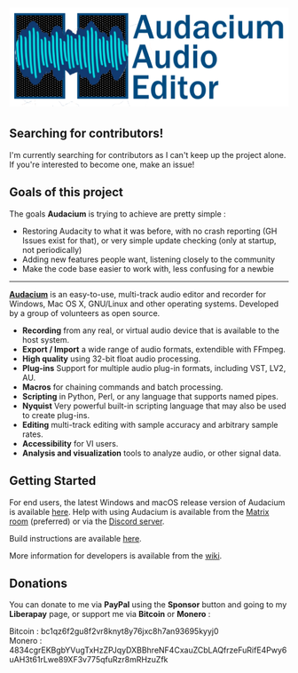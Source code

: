 [![Audacium](.github/audacium_logo.png)](https://audacium.seb1g.live) 
=========================

## Searching for contributors!
I'm currently searching for contributors as I can't keep up the project alone. If you're interested to become one, make an issue!

## Goals of this project
The goals **Audacium** is trying to achieve are pretty simple :
- Restoring Audacity to what it was before, with no crash reporting (GH Issues exist for that), or very simple update checking (only at startup, not periodically)
- Adding new features people want, listening closely to the community
- Make the code base easier to work with, less confusing for a newbie

----------------

[**Audacium**](https://audacium.seb1g.live) is an easy-to-use, multi-track audio editor and recorder for Windows, Mac OS X, GNU/Linux and other operating systems. Developed by a group of volunteers as open source.

- **Recording** from any real, or virtual audio device that is available to the host system.
- **Export / Import** a wide range of audio formats, extendible with FFmpeg.
- **High quality** using 32-bit float audio processing.
- **Plug-ins** Support for multiple audio plug-in formats, including VST, LV2, AU.
- **Macros** for chaining commands and batch processing.
- **Scripting** in Python, Perl, or any language that supports named pipes.
- **Nyquist** Very powerful built-in scripting language that may also be used to create plug-ins.
- **Editing** multi-track editing with sample accuracy and arbitrary sample rates.
- **Accessibility** for VI users.
- **Analysis and visualization** tools to analyze audio, or other signal data.

## Getting Started

For end users, the latest Windows and macOS release version of Audacium is available [here](https://github.com/SartoxOnlyGNU/audacium/releases/latest).
Help with using Audacium is available from the [Matrix room](https://matrix.to/#/#audacityfork-dc:semisol.dev) (preferred) or via the [Discord server](https://discord.gg/jQrv5rmzsK).

Build instructions are available [here](BUILDING.md).

More information for developers is available from the [wiki](https://github.com/SartoxOnlyGNU/audacium/wiki).

## Donations
You can donate to me via **PayPal** using the **Sponsor** button and going to my **Liberapay** page, or support me via **Bitcoin** or **Monero** :

Bitcoin : bc1qz6f2gu8f2vr8knyt8y76jxc8h7an93695kyyj0 <br/>
Monero : 4834cgrEKBgbYVugTxHzZPJqyDXBBhreNF4CxauZCbLAQfrzeFuRifE4Pwy6uAH3t61rLwe89XF3v775qfuRzr8mRHzuZfk

